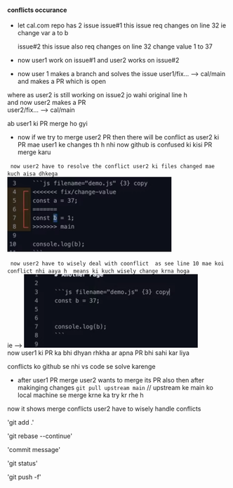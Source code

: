 #### conflicts occurance
- let cal.com repo has 2 issue 
  issue#1 
  this issue req changes on line 32
  ie change var a to b

  issue#2
  this issue also req changes on line 32
  change value 1 to 37 

- now user1 work on issue#1 and user2 works on issue#2

- now user 1 makes  a branch and solves the issue  user1/fix... --> cal/main
 and makes a PR which is open

where as user2 is still working on issue2 jo wahi original line h</br>
and now user2 makes a PR </br>
user2/fix... --> cal/main</br>

ab user1 ki PR merge ho gyi

- now if we try to merge user2 PR then there will be conflict as user2 ki PR mae user1 ke changes th h nhi 
  now github is confused ki kisi PR merge karu 

` now user2 have to resolve the conflict user2 ki files changed mae kuch aisa dhkega` </br>
![Alt text](image-1.png)

` now user2 have to wisely deal with coonflict 
as see line 10 mae koi conflict nhi aaya h 
means ki kuch wisely change krna hoga` </br>
ie --> ![Alt text](image-2.png)</br>
now user1 ki PR ka bhi dhyan rhkha ar apna PR bhi sahi kar liya</br>

conflicts ko github se nhi vs code se solve karenge 

- after user1 PR merge 
  user2 wants to merge its PR also then after makinging changes 
  `git pull upstream main`
// upstream ke main ko local machine se merge krne ka try kr rhe h 

now it shows merge conflicts 
user2 have to wisely handle conflicts 
 
'git add .'

'git rebase --continue'

'commit message'

'git status'

'git push -f'












